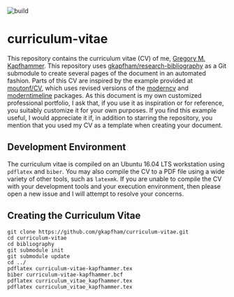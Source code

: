 ![build](https://github.com/gkapfham/curriculum-vitae/workflows/build/badge.svg)

# curriculum-vitae

This repository contains the curriculum vitae (CV) of me, [Gregory M.
Kapfhammer](https://www.gregorykapfhammer.com/). This repository uses
[gkapfham/research-bibliography](https://github.com/gkapfham/research-bibliography)
as a Git submodule to create several pages of the document in an automated
fashion. Parts of this CV are inspired by the example provided at
[moutonf/CV](https://github.com/moutonf/CV), which uses revised versions of the
[moderncv](https://www.ctan.org/pkg/moderncv) and
[moderntimeline](https://github.com/raphink/moderntimeline) packages. As this
document is my own customized professional portfolio, I ask that, if you use it
as inspiration or for reference, you suitably customize it for your own
purposes. If you find this example useful, I would appreciate it if, in addition
to starring the repository, you mention that you used my CV as a template when
creating your document.

## Development Environment

The curriculum vitae is compiled on an Ubuntu 16.04 LTS workstation using
`pdflatex` and `biber`. You may also compile the CV to a PDF file using a wide
variety of other tools, such as `latexmk`. If you are unable to compile the CV
with your development tools and your execution environment, then please open a
new issue and I will attempt to resolve your concerns.

## Creating the Curriculum Vitae

```shell
git clone https://github.com/gkapfham/curriculum-vitae.git
cd curriculum-vitae
cd bibliography
git submodule init
git submodule update
cd ../
pdflatex curriculum-vitae-kapfhammer.tex
biber curriculum-vitae-kapfhammer.bcf
pdflatex curriculum_vitae_kapfhammer.tex
pdflatex curriculum_vitae_kapfhammer.tex
```
